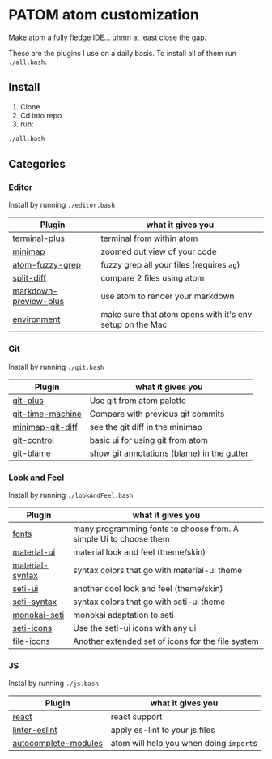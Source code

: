# PATOM atom customization

Make atom a fully fledge IDE... uhmn at least close the gap.

These are the plugins I use on a daily basis. To install all of them run `./all.bash`.



## Install

1. Clone
1. Cd into repo
1. run:

```bash
./all.bash
```

## Categories

### Editor

Install by running `./editor.bash`

| Plugin           | what it gives you                                                  |
|------------------|--------------------------------------------------------------------|
| [terminal-plus](https://atom.io/packages/terminal-plus)    | terminal from within atom |
| [minimap](https://atom.io/packages/minimap)          | zoomed out view of your code |
| [atom-fuzzy-grep](https://atom.io/packages/atom-fuzzy-grep)  | fuzzy grep all your files (requires `ag`) |
| [split-diff](https://atom.io/packages/split-diff)       | compare 2 files using atom |
| [markdown-preview-plus](https://atom.io/packages/markdown-preview-plus) | use atom to render your markdown |
| [environment](https://atom.io/packages/environment) | make sure that atom opens with it's env setup on the Mac |

### Git

Install by running `./git.bash`

| Plugin                                                        | what it gives you           |
|---------------------------------------------------------------|---------------------------------------|
| [git-plus](https://atom.io/packages/git-plus)                 | Use git from atom palette |
| [git-time-machine](https://atom.io/packages/git-time-machine) | Compare with previous git commits |
| [minimap-git-diff](https://atom.io/packages/minimap-git-diff) | see the git diff in the minimap |
| [git-control](https://atom.io/packages/git-control)           | basic ui for using git from atom |
| [git-blame](https://atom.io/packages/git-blame)               | show git annotations (blame) in the gutter |

### Look and Feel

Install by running `./lookAndFeel.bash`


| Plugin                                                 | what it gives you                                                  |
|--------------------------------------------------------|--------------------------------------------------------------------|
| [fonts](https://atom.io/packages/fonts)                | many programming fonts to choose from. A simple Ui to choose them  |
| [material-ui](https://atom.io/themes/atom-material-ui) | material look and feel (theme/skin) |
| [material-syntax](https://atom.io/themes/atom-material-syntax) | syntax colors that go with material-ui theme |
| [seti-ui](https://atom.io/themes/seti-ui)              | another cool look and feel (theme/skin) |
| [seti-syntax](https://atom.io/themes/seti-syntax)      | syntax colors that go with seti-ui theme |
| [monokai-seti](https://atom.io/themes/monokai-seti)    | monokai adaptation to seti |
| [seti-icons](https://atom.io/packages/seti-icons)      | Use the seti-ui icons with any ui |
| [file-icons](https://atom.io/packages/file-icons)      | Another extended set of icons for the file system |

### JS

Instal by running `./js.bash`

| Plugin                 | what it gives you                                                  |
|------------------------|--------------------------------------------------------------------|
| [react](https://atom.io/packages/react)                  | react support |
| [linter-eslint](https://atom.io/packages/linter-eslint)          | apply es-lint to your js files |
| [autocomplete-modules](https://atom.io/packages/autocomplete-modules) | atom will help you when doing `import`s |
